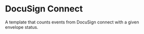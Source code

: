 # DocuSign Connect

A template that counts events from DocuSign connect with a given envelope status.